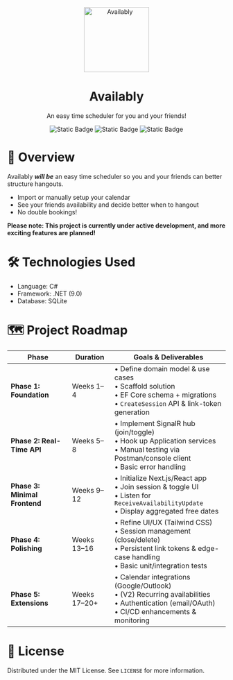 <div align="center">
  <img alt="Availably" src="https://github.com/user-attachments/assets/70b2d9d9-8cab-4198-85ed-56840bd5944e" height="150" wdith="150" />
  <h1>Availably</h1>
  <p>An easy time scheduler for you and your friends!</p>
	<img alt="Static Badge" src="https://img.shields.io/badge/Language-C%23-green?style=flat">
 	<img alt="Static Badge" src="https://img.shields.io/badge/Framework-.NET-violet?style=flat">
  	<img alt="Static Badge" src="https://img.shields.io/badge/Database-SQLite-blue?style=flat">
</div>


# 🚀 Overview 

Availably ***will be*** an easy time scheduler so you and your friends can better structure hangouts. 
- Import or manually setup your calendar
- See your friends availability and decide better when to hangout
- No double bookings! 

**Please note: This project is currently under active development, and more exciting features are planned!**



# 🛠️ Technologies Used
- Language: C# 
- Framework: .NET (9.0)
- Database: SQLite

# 🗺️ Project Roadmap

| Phase                     | Duration       | Goals & Deliverables                                      |
|---------------------------|----------------|------------------------------------------------------------|
| **Phase 1: Foundation**   | Weeks 1–4       | • Define domain model & use cases<br>• Scaffold solution<br>• EF Core schema + migrations<br>• `CreateSession` API & link-token generation |
| **Phase 2: Real-Time API**| Weeks 5–8       | • Implement SignalR hub (join/toggle)<br>• Hook up Application services<br>• Manual testing via Postman/console client<br>• Basic error handling |
| **Phase 3: Minimal Frontend**| Weeks 9–12  | • Initialize Next.js/React app<br>• Join session & toggle UI<br>• Listen for `ReceiveAvailabilityUpdate`<br>• Display aggregated free dates |
| **Phase 4: Polishing**    | Weeks 13–16     | • Refine UI/UX (Tailwind CSS)<br>• Session management (close/delete)<br>• Persistent link tokens & edge-case handling<br>• Basic unit/integration tests |
| **Phase 5: Extensions**   | Weeks 17–20+    | • Calendar integrations (Google/Outlook)<br>• (V2) Recurring availabilities<br>• Authentication (email/OAuth)<br>• CI/CD enhancements & monitoring |

# 📄 License

Distributed under the MIT License. See ```LICENSE``` for more information.
